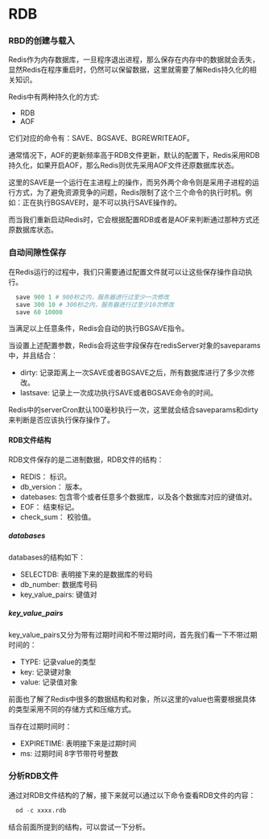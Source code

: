 # RDB

### RBD的创建与载入

  Redis作为内存数据库，一旦程序退出进程，那么保存在内存中的数据就会丢失，显然Redis在程序重启时，仍然可以保留数据，这里就需要了解Redis持久化的相关知识。

  Redis中有两种持久化的方式:

  - RDB
  - AOF

  它们对应的命令有：SAVE、BGSAVE、BGREWRITEAOF。

  通常情况下，AOF的更新频率高于RDB文件更新，默认的配置下，Redis采用RDB持久化，如果开启AOF，那么Redis则优先采用AOF文件还原数据库状态。

  这里的SAVE是一个运行在主进程上的操作，而另外两个命令则是采用子进程的运行方式，为了避免资源竞争的问题，Redis限制了这个三个命令的执行时机。例如：正在执行BGSAVE时，是不可以执行SAVE操作的。

  而当我们重新启动Redis时，它会根据配置RDB或者是AOF来判断通过那种方式还原数据库状态。


### 自动间隙性保存

  在Redis运行的过程中，我们只需要通过配置文件就可以让这些保存操作自动执行。

```s
  save 900 1 # 900秒之内，服务器进行过至少一次修改
  save 300 10 # 300秒之内，服务器进行过至少10次修改
  save 60 10000
```

  当满足以上任意条件，Redis会自动的执行BGSAVE指令。

  当设置上述配置参数，Redis会将这些字段保存在redisServer对象的saveparams中，并且结合：

  - dirty: 记录距离上一次SAVE或者BGSAVE之后，所有数据库进行了多少次修改。
  - lastsave: 记录上一次成功执行SAVE或者BGSAVE命令的时间。

  Redis中的serverCron默认100毫秒执行一次，这里就会结合saveparams和dirty来判断是否应该执行保存操作了。

#### RDB文件结构

  RDB文件保存的是二进制数据，RDB文件的结构：

  - REDIS： 标识。
  - db_version： 版本。
  - datebases: 包含零个或者任意多个数据库，以及各个数据库对应的键值对。
  - EOF： 结束标记。
  - check_sum： 校验值。

##### databases

  databases的结构如下：

  - SELECTDB: 表明接下来的是数据库的号码
  - db_number: 数据库号码
  - key_value_pairs: 键值对

##### key_value_pairs

  key_value_pairs又分为带有过期时间和不带过期时间，首先我们看一下不带过期时间的：

  - TYPE: 记录value的类型
  - key: 记录键对象
  - value: 记录值对象

  前面也了解了Redis中很多的数据结构和对象，所以这里的value也需要根据具体的类型采用不同的存储方式和压缩方式。

  当存在过期时间时：

  - EXPIRETIME: 表明接下来是过期时间
  - ms: 过期时间 8字节带符号整数

### 分析RDB文件

  通过对RDB文件结构的了解，接下来就可以通过以下命令查看RDB文件的内容：

```s
  od -c xxxx.rdb
```

  结合前面所提到的结构，可以尝试一下分析。

  